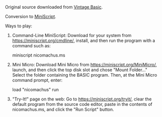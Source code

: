 Original source downloaded from [Vintage Basic](http://www.vintage-basic.net/games.html).

Conversion to [MiniScript](https://miniscript.org).

Ways to play:

1. Command-Line MiniScript:
Download for your system from https://miniscript.org/cmdline/, install, and then run the program with a command such as:

	miniscript nicomachus.ms

2. Mini Micro:
Download Mini Micro from https://miniscript.org/MiniMicro/, launch, and then click the top disk slot and chose "Mount Folder..."  Select the folder containing the BASIC program.  Then, at the Mini Micro command prompt, enter:

	load "nicomachus"
	run

3. "Try-It!" page on the web:
Go to https://miniscript.org/tryit/, clear the default program from the source code editor, paste in the contents of nicomachus.ms, and click the "Run Script" button.
